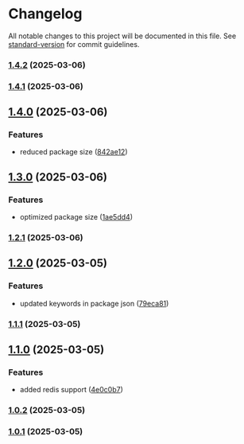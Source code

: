 # Changelog

All notable changes to this project will be documented in this file. See [standard-version](https://github.com/conventional-changelog/standard-version) for commit guidelines.

### [1.4.2](https://github.com/okarachidera/ZapCache/compare/v1.4.1...v1.4.2) (2025-03-06)

### [1.4.1](https://github.com/okarachidera/ZapCache/compare/v1.4.0...v1.4.1) (2025-03-06)

## [1.4.0](https://github.com/okarachidera/ZapCache/compare/v1.3.0...v1.4.0) (2025-03-06)


### Features

* reduced package size ([842ae12](https://github.com/okarachidera/ZapCache/commit/842ae12cc33d3a9a2afb83d6566497c818900787))

## [1.3.0](https://github.com/okarachidera/ZapCache/compare/v1.2.1...v1.3.0) (2025-03-06)


### Features

* optimized package size ([1ae5dd4](https://github.com/okarachidera/ZapCache/commit/1ae5dd4b0908e31ac2d6b8630025552eab5d6adf))

### [1.2.1](https://github.com/okarachidera/ZapCache/compare/v1.2.0...v1.2.1) (2025-03-06)

## [1.2.0](https://github.com/okarachidera/ZapCache/compare/v1.1.1...v1.2.0) (2025-03-05)


### Features

* updated keywords in package json ([79eca81](https://github.com/okarachidera/ZapCache/commit/79eca8179dfbf3a6d902ccab721a1b399740fc4f))

### [1.1.1](https://github.com/okarachidera/ZapCache/compare/v1.1.0...v1.1.1) (2025-03-05)

## [1.1.0](https://github.com/okarachidera/ZapCache/compare/v1.0.2...v1.1.0) (2025-03-05)


### Features

* added redis support ([4e0c0b7](https://github.com/okarachidera/ZapCache/commit/4e0c0b7458ac82b18e3a67852d506258270b838c))

### [1.0.2](https://github.com/okarachidera/ZapCache/compare/v1.0.1...v1.0.2) (2025-03-05)

### [1.0.1](https://github.com/okarachidera/ZapCache/compare/v1.0.0...v1.0.1) (2025-03-05)
